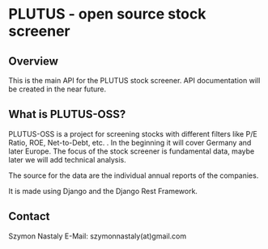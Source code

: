 **PLUTUS - open source stock screener**
===================
## Overview

This is the main API for the PLUTUS stock screener.
API documentation will be created in the near future.

## What is PLUTUS-OSS?

PLUTUS-OSS is a project for screening stocks with different filters like P/E Ratio, ROE, Net-to-Debt, etc. . In the beginning it will cover Germany and later Europe. 
The focus of the stock screener is fundamental data, maybe later we will add technical analysis.

The source for the data are the individual annual reports of the companies.

It is made using Django and the Django Rest Framework.


## Contact

Szymon Nastaly E-Mail: szymonnastaly(at)gmail.com